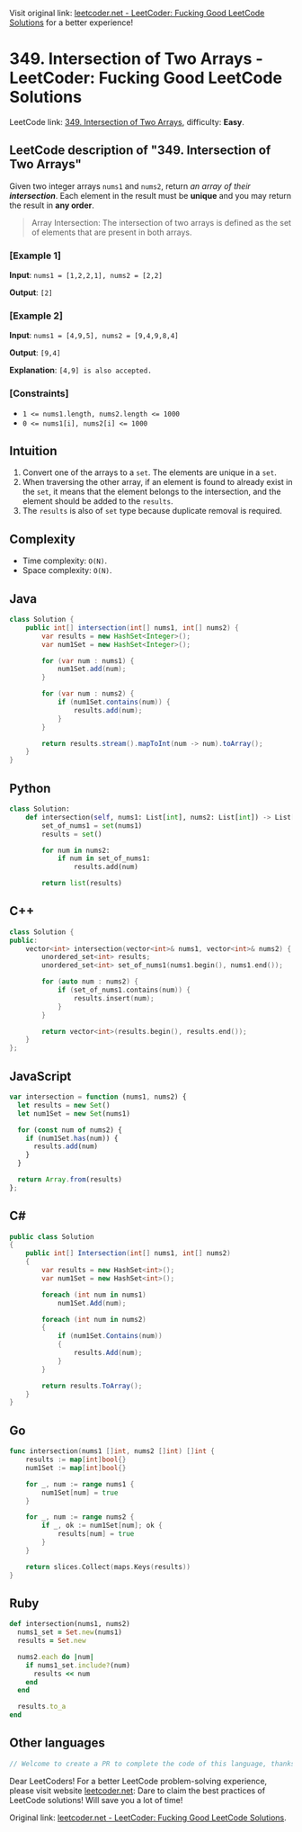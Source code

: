 Visit original link: [leetcoder.net - LeetCoder: Fucking Good LeetCode Solutions](https://leetcoder.net/en/leetcode/349-intersection-of-two-arrays) for a better experience!

# 349. Intersection of Two Arrays - LeetCoder: Fucking Good LeetCode Solutions

LeetCode link: [349. Intersection of Two Arrays](https://leetcode.com/problems/intersection-of-two-arrays), difficulty: **Easy**.

## LeetCode description of "349. Intersection of Two Arrays"

Given two integer arrays `nums1` and `nums2`, return _an array of their **intersection**_.
Each element in the result must be **unique** and you may return the result in **any order**.

> Array Intersection: The intersection of two arrays is defined as the set of elements that are present in both arrays.


### [Example 1]

**Input**: `nums1 = [1,2,2,1], nums2 = [2,2]`

**Output**: `[2]`

### [Example 2]

**Input**: `nums1 = [4,9,5], nums2 = [9,4,9,8,4]`

**Output**: `[9,4]`

**Explanation**: `[4,9] is also accepted.`

### [Constraints]

- `1 <= nums1.length, nums2.length <= 1000`
- `0 <= nums1[i], nums2[i] <= 1000`

## Intuition

1. Convert one of the arrays to a `set`. The elements are unique in a `set`.
2. When traversing the other array, if an element is found to already exist in the `set`, it means that the element belongs to the intersection, and the element should be added to the `results`.
3. The `results` is also of `set` type because duplicate removal is required.

## Complexity

- Time complexity: `O(N)`.
- Space complexity: `O(N)`.

## Java

```java
class Solution {
    public int[] intersection(int[] nums1, int[] nums2) {
        var results = new HashSet<Integer>();
        var num1Set = new HashSet<Integer>();

        for (var num : nums1) {
            num1Set.add(num);
        }

        for (var num : nums2) {
            if (num1Set.contains(num)) {
                results.add(num);
            }
        }

        return results.stream().mapToInt(num -> num).toArray();
    }
}
```

## Python

```python
class Solution:
    def intersection(self, nums1: List[int], nums2: List[int]) -> List[int]:
        set_of_nums1 = set(nums1)
        results = set()

        for num in nums2:
            if num in set_of_nums1:
                results.add(num)

        return list(results)
```

## C++

```cpp
class Solution {
public:
    vector<int> intersection(vector<int>& nums1, vector<int>& nums2) {
        unordered_set<int> results;
        unordered_set<int> set_of_nums1(nums1.begin(), nums1.end());

        for (auto num : nums2) {
            if (set_of_nums1.contains(num)) {
                results.insert(num);
            }
        }

        return vector<int>(results.begin(), results.end());
    }
};
```

## JavaScript

```javascript
var intersection = function (nums1, nums2) {
  let results = new Set()
  let num1Set = new Set(nums1)

  for (const num of nums2) {
    if (num1Set.has(num)) {
      results.add(num)
    }
  }

  return Array.from(results)
};
```

## C#

```csharp
public class Solution
{
    public int[] Intersection(int[] nums1, int[] nums2)
    {
        var results = new HashSet<int>();
        var num1Set = new HashSet<int>();

        foreach (int num in nums1)
            num1Set.Add(num);

        foreach (int num in nums2)
        {
            if (num1Set.Contains(num))
            {
                results.Add(num);
            }
        }

        return results.ToArray();
    }
}
```

## Go

```go
func intersection(nums1 []int, nums2 []int) []int {
    results := map[int]bool{}
    num1Set := map[int]bool{}

    for _, num := range nums1 {
        num1Set[num] = true
    }

    for _, num := range nums2 {
        if _, ok := num1Set[num]; ok {
            results[num] = true
        }
    }

    return slices.Collect(maps.Keys(results))
}
```

## Ruby

```ruby
def intersection(nums1, nums2)
  nums1_set = Set.new(nums1)
  results = Set.new

  nums2.each do |num|
    if nums1_set.include?(num)
      results << num
    end
  end

  results.to_a
end
```

## Other languages

```java
// Welcome to create a PR to complete the code of this language, thanks!
```

Dear LeetCoders! For a better LeetCode problem-solving experience, please visit website [leetcoder.net](https://leetcoder.net): Dare to claim the best practices of LeetCode solutions! Will save you a lot of time!

Original link: [leetcoder.net - LeetCoder: Fucking Good LeetCode Solutions](https://leetcoder.net/en/leetcode/349-intersection-of-two-arrays).
